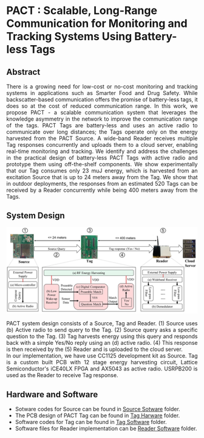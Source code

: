 # PACT : Scalable, Long-Range Communication for Monitoring and Tracking Systems Using Battery-less Tags
## Abstract

<div align="justify">There is a growing need for low-cost or no-cost monitoring and tracking systems in applications such as Smarter Food and Drug Safety. While backscatter-based communication offers the promise of battery-less tags, it does so at the cost of reduced communication range. In this work, we propose PACT - a scalable communication system that leverages the knowledge asymmetry in the network to improve the communication range of the tags. PACT Tags are battery-less and uses an active radio to communicate over long distances; the Tags operate only on the energy harvested from the PACT Source. A wide-band Reader receives multiple Tag responses concurrently and uploads them to a cloud server, enabling real-time monitoring and tracking. We identify and address the challenges in the practical design of battery-less PACT Tags with active radio and prototype them using off-the-shelf components. We show experimentally that our Tag consumes only 23 muJ energy, which is harvested from an excitation Source that is up to 24 meters away from the Tag. We show that in outdoor deployments, the responses from an estimated 520 Tags can be received by a Reader concurrently while being 400 meters away from the Tags.

## System Design

![PACT Framework](Figures/Block_Diagram_3.jpg)

PACT system design consists of a Source, Tag and Reader. (1) Source uses (b) Active radio to send query to the Tag. (2) Source query asks a specific question to the Tag. (3) Tag harvests energy using this query and responds back with a simple Yes/No reply using an (d) active radio. (4) This response is then received by the (5) Reader and is uploaded to the cloud server.  
In our implementation, we have use CC1125 development kit as Source. Tag is a custom built PCB with 12 stage energy harvesting circuit, Lattice Semiconductor's iCE40LX FPGA and AX5043 as active radio. USRPB200 is used as the Reader to receive Tag response.

## Hardware and Software
* Sotware codes for Source can be found in [Source Sotware](Source/Software) folder.
* The PCB design of PACT Tag can be found in [Tag Harware](Tag/Hardware) folder.
* Software codes for Tag can be found in [Tag Software](Tag/Software) folder.
* Software files for Reader implementation can be [Reader Software](Reader/Software) folder.

